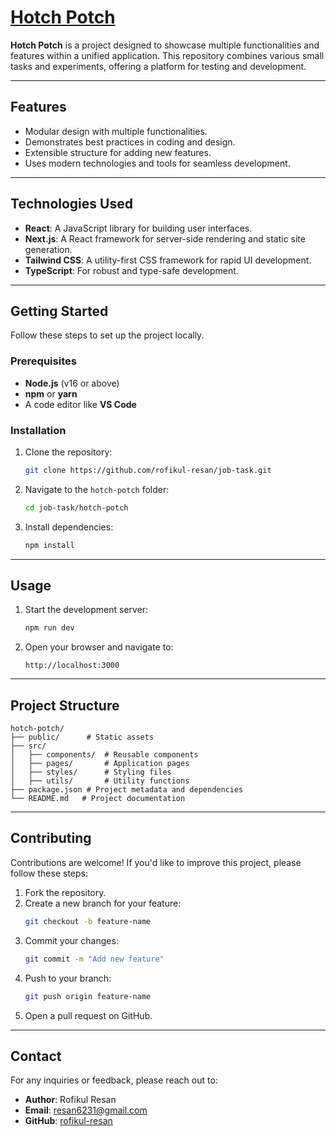 # [Hotch Potch](https://job-task-ashen-beta.vercel.app)

**Hotch Potch** is a project designed to showcase multiple functionalities and features within a unified application. This repository combines various small tasks and experiments, offering a platform for testing and development.

---

## Features

- Modular design with multiple functionalities.
- Demonstrates best practices in coding and design.
- Extensible structure for adding new features.
- Uses modern technologies and tools for seamless development.

---

## Technologies Used

- **React**: A JavaScript library for building user interfaces.
- **Next.js**: A React framework for server-side rendering and static site generation.
- **Tailwind CSS**: A utility-first CSS framework for rapid UI development.
- **TypeScript**: For robust and type-safe development.

---

## Getting Started

Follow these steps to set up the project locally.

### Prerequisites

- **Node.js** (v16 or above)
- **npm** or **yarn**
- A code editor like **VS Code**

### Installation

1. Clone the repository:
   ```bash
   git clone https://github.com/rofikul-resan/job-task.git
   ```
2. Navigate to the `hotch-potch` folder:
   ```bash
   cd job-task/hotch-potch
   ```
3. Install dependencies:
   ```bash
   npm install
   ```

---

## Usage

1. Start the development server:
   ```bash
   npm run dev
   ```
2. Open your browser and navigate to:
   ```
   http://localhost:3000
   ```

---

## Project Structure

```
hotch-potch/
├── public/      # Static assets
├── src/
│   ├── components/  # Reusable components
│   ├── pages/       # Application pages
│   ├── styles/      # Styling files
│   ├── utils/       # Utility functions
├── package.json # Project metadata and dependencies
└── README.md   # Project documentation
```

---

## Contributing

Contributions are welcome! If you'd like to improve this project, please follow these steps:

1. Fork the repository.
2. Create a new branch for your feature:
   ```bash
   git checkout -b feature-name
   ```
3. Commit your changes:
   ```bash
   git commit -m "Add new feature"
   ```
4. Push to your branch:
   ```bash
   git push origin feature-name
   ```
5. Open a pull request on GitHub.

---

## Contact

For any inquiries or feedback, please reach out to:

- **Author**: Rofikul Resan
- **Email**: [resan6231@gmail.com](mailto:resan6231@gmail.com)
- **GitHub**: [rofikul-resan](https://github.com/rofikul-resan)
